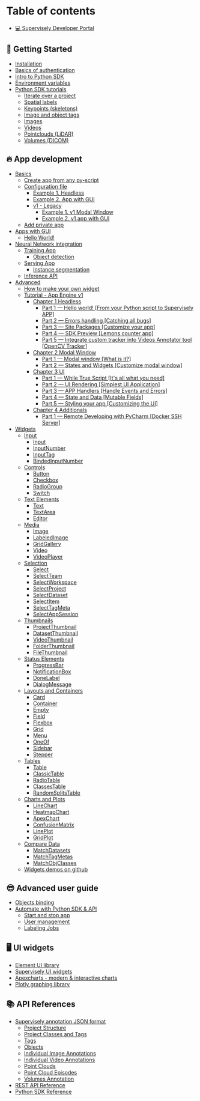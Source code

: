 # Table of contents

* [💻 Supervisely Developer Portal](README.md)

## 🎉 Getting Started

* [Installation](getting-started/installation.md)
* [Basics of authentication](getting-started/basics-of-authentication.md)
* [Intro to Python SDK](getting-started/intro-to-python-sdk.md)
* [Environment variables](getting-started/environment-variables.md)
* [Python SDK tutorials](getting-started/python-sdk-tutorials/README.md)
  * [Iterate over a project](getting-started/python-sdk-tutorials/iterate-over-a-project.md)
  * [Spatial labels](getting-started/python-sdk-tutorials/spatial-labels.md)
  * [Keypoints (skeletons)](getting-started/python-sdk-tutorials/keypoints.md)
  * [Image and object tags](getting-started/python-sdk-tutorials/image-and-object-tags.md)
  * [Images](getting-started/python-sdk-tutorials/image.md)
  * [Videos](getting-started/python-sdk-tutorials/video.md)
  * [Pointclouds (LiDAR)](getting-started/python-sdk-tutorials/point-clouds-and-episodes.md)
  * [Volumes (DICOM)](getting-started/python-sdk-tutorials/volumes.md)

## 🔥 App development

* [Basics](app-development/basics/README.md)
  * [Create app from any py-script](app-development/basics/from-script-to-supervisely-app.md)
  * [Configuration file](app-development/basics/app-json-config/README.md)
    * [Example 1. Headless](app-development/basics/app-json-config/example-1.-headless.md)
    * [Example 2. App with GUI](app-development/basics/app-json-config/example-2.-app-with-gui.md)
    * [v1 - Legacy](app-development/basics/app-json-config/v1-legacy/README.md)
      * [Example 1. v1 Modal Window](app-development/basics/app-json-config/v1-legacy/example-1.-v1-modal-window.md)
      * [Example 2. v1 app with GUI](app-development/basics/app-json-config/v1-legacy/example-2.-v1-app-with-gui.md)
  * [Add private app](app-development/basics/add-private-app.md)
* [Apps with GUI](app-development/apps-with-gui/README.md)
  * [Hello World!](app-development/apps-with-gui/hello-world.md)
* [Neural Network integration](app-development/neural-network-integration/README.md)
  * [Training App](app-development/neural-network-integration/training/README.md)
    * [Object detection](app-development/neural-network-integration/training/training-dashboard.md)
  * [Serving App](app-development/neural-network-integration/inference/README.md)
    * [Instance segmentation](app-development/neural-network-integration/inference/instance-segmentation.md)
  * [Inference API](app-development/neural-network-integration/inference-api-tutorial.md)
* [Advanced](app-development/advanced/README.md)
  * [How to make your own widget](app-development/advanced/how-to-make-your-own-widget.md)
  * [Tutorial - App Engine v1](app-development/advanced/in-depth-app-development/README.md)
    * [Chapter 1 Headless](app-development/advanced/in-depth-app-development/chapter-1-headless/README.md)
      * [Part 1 — Hello world! \[From your Python script to Supervisely APP\]](app-development/advanced/in-depth-app-development/chapter-1-headless/part-1-hello-world-from-your-python-script-to-supervisely-app.md)
      * [Part 2 — Errors handling \[Catching all bugs\]](app-development/advanced/in-depth-app-development/chapter-1-headless/part-2-errors-handling-catching-all-bugs.md)
      * [Part 3 — Site Packages \[Customize your app\]](app-development/advanced/in-depth-app-development/chapter-1-headless/part-3-site-packages-customize-your-app.md)
      * [Part 4 — SDK Preview \[Lemons counter app\]](app-development/advanced/in-depth-app-development/chapter-1-headless/part-4-sdk-preview-lemons-counter-app.md)
      * [Part 5 — Integrate custom tracker into Videos Annotator tool \[OpenCV Tracker\]](app-development/advanced/in-depth-app-development/chapter-1-headless/part-5-integrate-custom-tracker-into-videos-annotator-tool-opencv-tracker.md)
    * [Chapter 2 Modal Window](app-development/advanced/in-depth-app-development/chapter-2-modal-window/README.md)
      * [Part 1 — Modal window \[What is it?\]](app-development/advanced/in-depth-app-development/chapter-2-modal-window/part-1-modal-window-what-is-it.md)
      * [Part 2 — States and Widgets \[Customize modal window\]](app-development/advanced/in-depth-app-development/chapter-2-modal-window/part-2-states-and-widgets-customize-modal-window.md)
    * [Chapter 3 UI](app-development/advanced/in-depth-app-development/chapter-3-ui/README.md)
      * [Part 1 — While True Script \[It's all what you need\]](app-development/advanced/in-depth-app-development/chapter-3-ui/part-1-while-true-script-its-all-what-you-need.md)
      * [Part 2 — UI Rendering \[Simplest UI Application\]](app-development/advanced/in-depth-app-development/chapter-3-ui/part-2-ui-rendering-simplest-ui-application.md)
      * [Part 3 — APP Handlers \[Handle Events and Errors\]](app-development/advanced/in-depth-app-development/chapter-3-ui/part-3-app-handlers-handle-events-and-errors.md)
      * [Part 4 — State and Data \[Mutable Fields\]](app-development/advanced/in-depth-app-development/chapter-3-ui/part-4-state-and-data-mutable-fields.md)
      * [Part 5 — Styling your app \[Customizing the UI\]](app-development/advanced/in-depth-app-development/chapter-3-ui/part-5-styling-your-app-customizing-the-ui.md)
    * [Chapter 4 Additionals](app-development/advanced/in-depth-app-development/chapter-4-additionals/README.md)
      * [Part 1 — Remote Developing with PyCharm \[Docker SSH Server\]](app-development/advanced/in-depth-app-development/chapter-4-additionals/part-1-remote-developing-with-pycharm-docker-ssh-server.md)
* [Widgets](app-development/widgets/README.md)
  * [Input](app-development/widgets/input/README.md)
    * [Input](app-development/widgets/input/input.md)
    * [InputNumber](app-development/widgets/input/inputnumber.md)
    * [InputTag](app-development/widgets/input/inputtag.md)
    * [BindedInputNumber](app-development/widgets/input/bindedinputnumber.md)
  * [Controls](app-development/widgets/controls/README.md)
    * [Button](app-development/widgets/controls/button.md)
    * [Checkbox](app-development/widgets/controls/checkbox.md)
    * [RadioGroup](app-development/widgets/controls/radiogroup.md)
    * [Switch](app-development/widgets/controls/switch.md)
  * [Text Elements](app-development/widgets/text-elements/README.md)
    * [Text](app-development/widgets/text-elements/text.md)
    * [TextArea](app-development/widgets/text-elements/textarea.md)
    * [Editor](app-development/widgets/text-elements/editor.md)
  * [Media](app-development/widgets/media/README.md)
    * [Image](app-development/widgets/media/image.md)
    * [LabeledImage](app-development/widgets/media/labeledimage.md)
    * [GridGallery](app-development/widgets/media/gridgallery.md)
    * [Video](app-development/widgets/media/video.md)
    * [VideoPlayer](app-development/widgets/media/videoplayer.md)
  * [Selection](app-development/widgets/selection/README.md)
    * [Select](app-development/widgets/selection/select.md)
    * [SelectTeam](app-development/widgets/selection/selectteam.md)
    * [SelectWorkspace](app-development/widgets/selection/selectworkspace.md)
    * [SelectProject](app-development/widgets/selection/selectproject.md)
    * [SelectDataset](app-development/widgets/selection/selectdataset.md)
    * [SelectItem](app-development/widgets/selection/selectitem.md)
    * [SelectTagMeta](app-development/widgets/selection/selecttagmeta.md)
    * [SelectAppSession](app-development/widgets/selection/selectappsession.md)
  * [Thumbnails](app-development/widgets/thumbnails/README.md)
    * [ProjectThumbnail](app-development/widgets/thumbnails/projectthumbnail.md)
    * [DatasetThumbnail](app-development/widgets/thumbnails/datasetthumbnail.md)
    * [VideoThumbnail](app-development/widgets/thumbnails/videothumbnail.md)
    * [FolderThumbnail](app-development/widgets/thumbnails/folderthumbnail.md)
    * [FileThumbnail](app-development/widgets/thumbnails/filethumbnail.md)
  * [Status Elements](app-development/widgets/status-elements/README.md)
    * [ProgressBar](app-development/widgets/status-elements/progressbar.md)
    * [NotificationBox](app-development/widgets/status-elements/notificationbox.md)
    * [DoneLabel](app-development/widgets/status-elements/donelabel.md)
    * [DialogMessage](app-development/widgets/status-elements/dialogmessage.md)
  * [Layouts and Containers](app-development/widgets/layouts-and-containers/README.md)
    * [Card](app-development/widgets/layouts-and-containers/card.md)
    * [Container](app-development/widgets/layouts-and-containers/container.md)
    * [Empty](app-development/widgets/layouts-and-containers/empty.md)
    * [Field](app-development/widgets/layouts-and-containers/field.md)
    * [Flexbox](app-development/widgets/layouts-and-containers/flexbox.md)
    * [Grid](app-development/widgets/layouts-and-containers/grid.md)
    * [Menu](app-development/widgets/layouts-and-containers/menu.md)
    * [OneOf](app-development/widgets/layouts-and-containers/oneof.md)
    * [Sidebar](app-development/widgets/layouts-and-containers/sidebar.md)
    * [Stepper](app-development/widgets/layouts-and-containers/stepper.md)
  * [Tables](app-development/widgets/tables/README.md)
    * [Table](app-development/widgets/tables/table.md)
    * [ClassicTable](app-development/widgets/tables/classictable.md)
    * [RadioTable](app-development/widgets/tables/radiotable.md)
    * [ClassesTable](app-development/widgets/tables/classestable.md)
    * [RandomSplitsTable](app-development/widgets/tables/randomsplitstable.md)
  * [Charts and Plots](app-development/widgets/charts-and-plots/README.md)
    * [LineChart](app-development/widgets/charts-and-plots/linechart.md)
    * [HeatmapChart](app-development/widgets/charts-and-plots/heatmapchart.md)
    * [ApexChart](app-development/widgets/charts-and-plots/apexchart.md)
    * [ConfusionMatrix](app-development/widgets/charts-and-plots/confusionmatrix.md)
    * [LinePlot](app-development/widgets/charts-and-plots/lineplot.md)
    * [GridPlot](app-development/widgets/charts-and-plots/gridplot.md)
  * [Compare Data](app-development/widgets/compare-data/README.md)
    * [MatchDatasets](app-development/widgets/compare-data/matchdatasets.md)
    * [MatchTagMetas](app-development/widgets/compare-data/matchtagmetas.md)
    * [MatchObjClasses](app-development/widgets/compare-data/matchobjclasses.md)
  * [Widgets demos on github](https://github.com/supervisely-ecosystem/ui-widgets-demos)

## 😎 Advanced user guide

* [Objects binding](advanced-user-guide/objects-binding.md)
* [Automate with Python SDK & API](advanced-user-guide/automate-with-python-sdk-and-api/README.md)
  * [Start and stop app](advanced-user-guide/automate-with-python-sdk-and-api/start-and-stop-app.md)
  * [User management](advanced-user-guide/automate-with-python-sdk-and-api/user-management.md)
  * [Labeling Jobs](advanced-user-guide/automate-with-python-sdk-and-api/labeling-jobs.md)

## 🖥 UI widgets

* [Element UI library](https://element.eleme.io/1.4/#/en-US/component/button)
* [Supervisely UI widgets](https://ecosystem.supervise.ly/docs/table)
* [Apexcharts - modern & interactive charts](https://apexcharts.com/)
* [Plotly graphing library](https://plotly.com/python/)

## 📚 API References

* [Supervisely annotation JSON format](api-references/supervisely-annotation-json-format/README.md)
  * [Project Structure](api-references/supervisely-annotation-json-format/project-structure.md)
  * [Project Classes and Tags](api-references/supervisely-annotation-json-format/project-classes-and-tags.md)
  * [Tags](api-references/supervisely-annotation-json-format/tags.md)
  * [Objects](api-references/supervisely-annotation-json-format/objects.md)
  * [Individual Image Annotations](api-references/supervisely-annotation-json-format/individual-image-annotations.md)
  * [Individual Video Annotations](api-references/supervisely-annotation-json-format/individual-video-annotations.md)
  * [Point Clouds](api-references/supervisely-annotation-json-format/point-clouds.md)
  * [Point Cloud Episodes](api-references/supervisely-annotation-json-format/point-cloud-episodes.md)
  * [Volumes Annotation](api-references/supervisely-annotation-json-format/volumes-annotation.md)
* [REST API Reference](https://api.docs.supervise.ly/)
* [Python SDK Reference](https://supervisely.readthedocs.io/en/latest/sdk\_packages.html)
